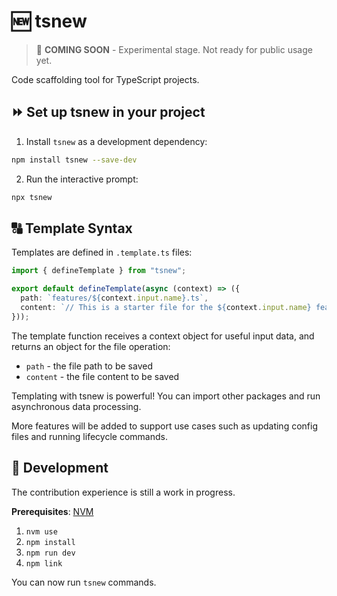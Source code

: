 # 🆕 tsnew

> 🚧 **COMING SOON** - Experimental stage. Not ready for public usage yet.

Code scaffolding tool for TypeScript projects.

## ⏩ Set up tsnew in your project

1. Install `tsnew` as a development dependency:

```sh
npm install tsnew --save-dev
```

2. Run the interactive prompt:

```sh
npx tsnew
```

## 🔠 Template Syntax

Templates are defined in `.template.ts` files:

```ts
import { defineTemplate } from "tsnew";

export default defineTemplate(async (context) => ({
  path: `features/${context.input.name}.ts`,
  content: `// This is a starter file for the ${context.input.name} feature.`,
}));
```

The template function receives a context object for useful input data, and returns an object for the file operation:

- `path` - the file path to be saved
- `content` - the file content to be saved

Templating with tsnew is powerful! You can import other packages and run asynchronous data processing.

More features will be added to support use cases such as updating config files and running lifecycle commands.

## 🎦 Development

The contribution experience is still a work in progress.

**Prerequisites**: [NVM](https://nvm.sh/)

1. `nvm use`
2. `npm install`
3. `npm run dev`
4. `npm link`

You can now run `tsnew` commands.
